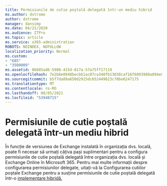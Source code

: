 ```yaml
---
title: Permisiunile de cutie poștală delegată într-un mediu hibrid
ms.author: dstrome
author: dstrome
manager: dansimp
ms.date: 04/21/2020
ms.audience: ITPro
ms.topic: article
ms.service: o365-administration
ROBOTS: NOINDEX, NOFOLLOW
localization_priority: Normal
ms.custom:
- "685"
- "3500009"
ms.assetid: 86685ad6-5988-415d-817a-57a75ff17119
ms.openlocfilehash: 7e2b8e8948becbb1ac07ca340fb13038caf16f6093988a894e85e0cefb8a64a4
ms.sourcegitcommit: b5f7da89a650d2915dc652449623c78be6247175
ms.translationtype: MT
ms.contentlocale: ro-RO
ms.lasthandoff: 08/05/2021
ms.locfileid: "53948715"
---
```

# <a name="delegated-mailbox-permissions-in-a-hybrid-environment"></a>Permisiunile de cutie poștală delegată într-un mediu hibrid

În funcție de versiunea de Exchange instalată în organizația dvs. locală, poate fi necesar să urmați câțiva pași suplimentari pentru a configura permisiunile de cutie poștală delegată între organizația dvs. locală și Exchange Online în Microsoft 365. Pentru mai multe informații despre configurarea permisiunilor delegate, uitați-vă la Configurarea cutiilor poștale Exchange pentru a susține permisiunile de cutie poștală delegată într-o [implementare hibridă.](https://technet.microsoft.com/library/mt784505%28v=exchg.150%29.aspx)
  
